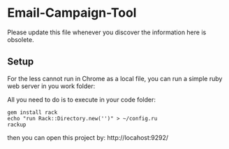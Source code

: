 # Email-Campaign-Tool

Please update this file whenever you discover the information here is obsolete.


## Setup

For the less cannot run in Chrome as a local file, you can run a simple ruby web server in you work folder:

All you need to do is to execute in your code folder:

```
gem install rack
echo "run Rack::Directory.new('')" > ~/config.ru
rackup
```
then you can open this project by: http://locahost:9292/
